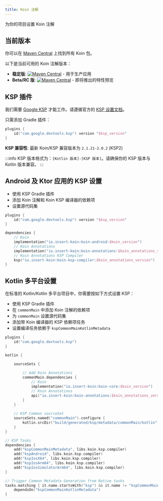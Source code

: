 ```yaml
---
title: Koin 注解
---
```


为你的项目设置 Koin 注解

## 当前版本

你可以在 [Maven Central](https://search.maven.org/search?q=io.insert-koin) 上找到所有 Koin 包。

以下是当前可用的 Koin 注解版本：

-   **稳定版**: [![Maven Central](https://img.shields.io/maven-central/v/io.insert-koin/koin-annotations/2.1.0)](https://mvnrepository.com/artifact/io.insert-koin/koin-annotations) - 用于生产应用
-   **Beta/RC 版**: [![Maven Central](https://img.shields.io/maven-central/v/io.insert-koin/koin-annotations/2.2.0)](https://mvnrepository.com/artifact/io.insert-koin/koin-annotations) - 即将推出的特性预览

## KSP 插件

我们需要 [Google KSP](https://github.com/google/ksp) 才能工作。请遵循官方的 [KSP 设置文档](https://kotlinlang.org/docs/ksp-quickstart.html)。

只需添加 Gradle 插件：
```kotlin
plugins {
    id("com.google.devtools.ksp") version "$ksp_version"
}
```

**KSP 兼容性**: 最新 Koin/KSP 兼容版本为 `2.1.21-2.0.2` (KSP2)

:::info
KSP 版本格式为：`[Kotlin 版本]-[KSP 版本]`。请确保你的 KSP 版本与 Kotlin 版本兼容。
:::

## Android 及 Ktor 应用的 KSP 设置

-   使用 KSP Gradle 插件
-   添加 Koin 注解和 Koin KSP 编译器的依赖项
-   设置源代码集

```kotlin
plugins {
    id("com.google.devtools.ksp") version "$ksp_version"
}

dependencies {
    // Koin
    implementation("io.insert-koin:koin-android:$koin_version")
    // Koin Annotations
    implementation("io.insert-koin:koin-annotations:$koin_annotations_version")
    // Koin Annotations KSP Compiler
    ksp("io.insert-koin:koin-ksp-compiler:$koin_annotations_version")
}
```

## Kotlin 多平台设置

在标准的 Kotlin/Kotlin 多平台项目中，你需要按如下方式设置 KSP：

-   使用 KSP Gradle 插件
-   在 `commonMain` 中添加 Koin 注解的依赖项
-   为 `commonMain` 设置源代码集
-   添加带 Koin 编译器的 KSP 依赖项任务
-   设置编译任务依赖于 `kspCommonMainKotlinMetadata`

```kotlin
plugins {
    id("com.google.devtools.ksp")
}

kotlin {

    sourceSets {
        
        // Add Koin Annotations
        commonMain.dependencies {
            // Koin
            implementation("io.insert-koin:koin-core:$koin_version")
            // Koin Annotations
            api("io.insert-koin:koin-annotations:$koin_annotations_version")
        }
    }
    
    // KSP Common sourceSet
    sourceSets.named("commonMain").configure {
        kotlin.srcDir("build/generated/ksp/metadata/commonMain/kotlin")
    }       
}

// KSP Tasks
dependencies {
    add("kspCommonMainMetadata", libs.koin.ksp.compiler)
    add("kspAndroid", libs.koin.ksp.compiler)
    add("kspIosX64", libs.koin.ksp.compiler)
    add("kspIosArm64", libs.koin.ksp.compiler)
    add("kspIosSimulatorArm64", libs.koin.ksp.compiler)
}

// Trigger Common Metadata Generation from Native tasks
tasks.matching { it.name.startsWith("ksp") && it.name != "kspCommonMainKotlinMetadata" }.configureEach {
    dependsOn("kspCommonMainKotlinMetadata")
}